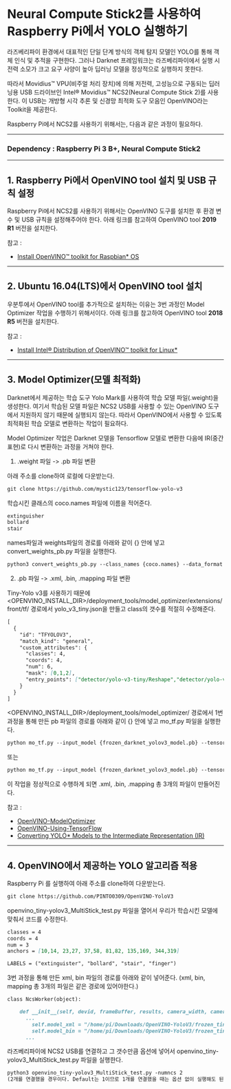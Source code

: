 # Neural Compute Stick2를 사용하여 Raspberry Pi에서 YOLO 실행하기

 라즈베리파이 환경에서 대표적인 단일 단계 방식의 객체 탐지 모델인 YOLO를 통해 객체 인식 및 추적을 구현한다. 그러나 Darknet 프레임워크는 라즈베리파이에서 실행 시 전력 소모가 크고 요구 사양이 높아 딥러닝 모델을 정상적으로 실행하지 못한다.
    
 따라서 Movidius™ VPU(비주얼 처리 장치)에 의해 저전력, 고성능으로 구동되는 딥러닝용 USB 드라이브인 Intel® Movidius™ NCS2(Neural Compute Stick 2)를 사용한다. 이 USB는 개방형 시각 추론 및 신경망 최적화 도구 모음인 OpenVINO라는 Toolkit을 제공한다.
    
 Raspberry Pi에서 NCS2를 사용하기 위해서는, 다음과 같은 과정이 필요하다. 

***
### Dependency : Raspberry Pi 3 B+, Neural Compute Stick2
***

## 1. Raspberry Pi에서 OpenVINO tool 설치 및 USB 규칙 설정

Raspberry Pi에서 NCS2를 사용하기 위해서는 OpenVINO 도구를 설치한 후 환경 변수 및 USB 규칙을 설정해주어야 한다. 아래 링크를 참고하여 OpenVINO tool **2019 R1** 버전을 설치한다.

참고 :
- [Install OpenVINO™ toolkit for Raspbian* OS](https://docs.openvinotoolkit.org/latest/_docs_install_guides_installing_openvino_raspbian.html)
***

## 2. Ubuntu 16.04(LTS)에서 OpenVINO tool 설치

우분투에서 OpenVINO tool를 추가적으로 설치하는 이유는 3번 과정인 Model Optimizer 작업을 수행하기 위해서이다. 아래 링크를 참고하여 OpenVINO tool **2018 R5** 버전을 설치한다.

참고 :
- [Install Intel® Distribution of OpenVINO™ toolkit for Linux*](https://docs.openvinotoolkit.org/latest/_docs_install_guides_installing_openvino_linux.html)
***

## 3. Model Optimizer(모델 최적화)

Darknet에서 제공하는 학습 도구 Yolo Mark를 사용하여 학습 모델 파일(.weight)을 생성한다. 여기서 학습된 모델 파일은 NCS2 USB를 사용할 수 있는 OpenVINO 도구에서 지원하지 않기 때문에 실행되지 않는다. 따라서 OpenVINO에서 사용할 수 있도록 최적화된 학습 모델로 변환하는 작업이 필요하다. 

Model Optimizer 작업은 Darknet 모델을 Tensorflow 모델로 변환한 다음에 IR(중간표현)로 다시 변환하는 과정을 거쳐야 한다.

1. .weight 파일 -> .pb 파일 변환

아래 주소를 clone하여 로컬에 다운받는다.
```markdown
git clone https://github.com/mystic123/tensorflow-yolo-v3
```

학습시킨 클래스의 coco.names 파일에 이름을 적어준다.
```markdown
extinguisher
bollard
stair
```

names파일과 weights파일의 경로를 아래와 같이 {} 안에 넣고 convert_weights_pb.py 파일을 실행한다.
```markdown
python3 convert_weights_pb.py --class_names {coco.names} --data_format NHWC --weights_file {yolov3-tiny.weights} --tiny
```

2. .pb 파일 -> .xml, .bin, .mapping 파일 변환

Tiny-Yolo v3를 사용하기 때문에 <OPENVINO_INSTALL_DIR>/deployment_tools/model_optimizer/extensions/front/tf/ 경로에서 yolo_v3_tiny.json을 만들고 class의 갯수를 적절히 수정해준다.
```markdown
[
  {
    "id": "TFYOLOV3",
    "match_kind": "general",
    "custom_attributes": {
      "classes": 4,
      "coords": 4,
      "num": 6,
      "mask": [0,1,2],
      "entry_points": ["detector/yolo-v3-tiny/Reshape","detector/yolo-v3-tiny/Reshape_4"]
    }
  }
]
```

<OPENVINO_INSTALL_DIR>/deployment_tools/model_optimizer/ 경로에서 1번 과정을 통해 만든 pb 파일의 경로를 아래와 같이 {} 안에 넣고 mo_tf.py 파일을 실행한다. 
```markdown
python mo_tf.py --input_model {frozen_darknet_yolov3_model.pb} --tensorflow_use_custom_operations_config {yolo_v3_tiny.json} --data_type=FP16 --input_shape=[1,416,416,3] 
```
또는
```markdown
python mo_tf.py --input_model {frozen_darknet_yolov3_model.pb} --tensorflow_use_custom_operations_config {yolo_v3_tiny.json} --data_type=FP16 --batch 1
```

이 작업을 정상적으로 수행하게 되면 .xml, .bin, .mapping 총 3개의 파일이 만들어진다. 

참고 : 
- [OpenVINO-ModelOptimizer](https://software.intel.com/en-us/articles/OpenVINO-ModelOptimizer)
- [OpenVINO-Using-TensorFlow](https://software.intel.com/en-us/articles/OpenVINO-Using-TensorFlow)
- [Converting YOLO* Models to the Intermediate Representation (IR)](https://docs.openvinotoolkit.org/latest/_docs_MO_DG_prepare_model_convert_model_tf_specific_Convert_YOLO_From_Tensorflow.html)
***

## 4. OpenVINO에서 제공하는 YOLO 알고리즘 적용

Raspberry Pi 를 실행하여 아래 주소를 clone하여 다운받는다.
```markdown
git clone https://github.com/PINTO0309/OpenVINO-YoloV3
```

openvino_tiny-yolov3_MultiStick_test.py 파일을 열어서 우리가 학습시킨 모델에 맞춰서 코드를 수정한다.
```markdown
classes = 4
coords = 4
num = 3
anchors = [10,14, 23,27, 37,58, 81,82, 135,169, 344,319]

LABELS = ("extinguister", "bollard", "stair", "finger")
```

3번 과정을 통해 만든 xml, bin 파일의 경로를 아래와 같이 넣어준다. (xml, bin, mapping 총 3개의 파일은 같은 경로에 있어야한다.)
```markdown
class NcsWorker(object):

    def __init__(self, devid, frameBuffer, results, camera_width, camera_height, number_of_ncs, vidfps):
      ...
        self.model_xml = "/home/pi/Downloads/OpenVINO-YoloV3/frozen_tiny_yolo_v3.xml"
        self.model_bin = "/home/pi/Downloads/OpenVINO-YoloV3/frozen_tiny_yolo_v3.bin"
      ...
```

라즈베리파이에 NCS2 USB를 연결하고 그 갯수만큼 옵션에 넣어서 openvino_tiny-yolov3_MultiStick_test.py 파일을 실행한다.
```markdown
python3 openvino_tiny-yolov3_MultiStick_test.py -numncs 2 
(2개를 연결했을 경우이다. Default는 1이므로 1개를 연결했을 때는 옵션 없이 실행해도 된다.)
```

